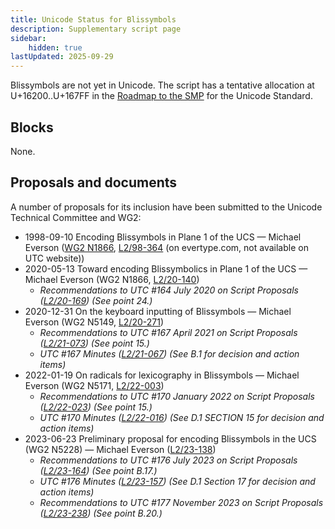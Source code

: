 ```yaml
---
title: Unicode Status for Blissymbols
description: Supplementary script page
sidebar:
    hidden: true
lastUpdated: 2025-09-29
---
```


Blissymbols are not yet in Unicode. The script has a tentative allocation at U+16200..U+167FF in the [Roadmap to the SMP](http://www.unicode.org/roadmaps/smp/) for the Unicode Standard.

## Blocks

None.

## Proposals and documents

A number of proposals for its inclusion have been submitted to the Unicode Technical Committee and WG2:
- 1998-09-10 Encoding Blissymbols in Plane 1 of the UCS — Michael Everson ([WG2 N1866](https://www.unicode.org/wg2/docs/n1866.pdf), [L2/98-364](http://www.evertype.com/standards/iso10646/pdf/bliss.pdf) (on evertype.com, not available on UTC website))
- 2020-05-13 Toward encoding Blissymbolics in Plane 1 of the UCS — Michael Everson (WG2 N1866, [L2/20-140](http://www.unicode.org/cgi-bin/GetMatchingDocs.pl?L2/20-140))
  - _Recommendations to UTC #164 July 2020 on Script Proposals ([L2/20-169](https://www.unicode.org/L2/L2020/20169-script-adhoc-rept.pdf)) (See point 24.)_
- 2020-12-31 On the keyboard inputting of Blissymbols — Michael Everson (WG2 N5149, [L2/20-271](http://www.unicode.org/cgi-bin/GetMatchingDocs.pl?L2/20-271))
  - _Recommendations to UTC #167 April 2021 on Script Proposals ([L2/21-073](http://www.unicode.org/L2/L2021/21073-script-adhoc-rept.pdf)) (See point 15.)_
  - _UTC #167 Minutes ([L2/21-067](https://www.unicode.org/L2/L2021/21066.htm)) (See B.1 for decision and action items)_
- 2022-01-19 On radicals for lexicography in Blissymbols — Michael Everson (WG2 N5171, [L2/22-003](http://www.unicode.org/cgi-bin/GetMatchingDocs.pl?L2/22-003))
  - _Recommendations to UTC #170 January 2022 on Script Proposals ([L2/22-023](http://www.unicode.org/L2/L2022/22023-script-adhoc-rept.pdf)) (See point 15.)_
  - _UTC #170 Minutes ([L2/22-016](https://www.unicode.org/L2/L2022/22016.htm)) (See D.1 SECTION 15 for decision and action items)_
- 2023-06-23 Preliminary proposal for encoding Blissymbols in the UCS (WG2 N5228) — Michael Everson ([L2/23-138](http://www.unicode.org/cgi-bin/GetMatchingDocs.pl?L2/23-138))
  - _Recommendations to UTC #176 July 2023 on Script Proposals ([L2/23-164](http://www.unicode.org/cgi-bin/GetMatchingDocs.pl?L2/23-164)) (See point B.17.)_
  - _UTC #176 Minutes ([L2/23-157](https://www.unicode.org/L2/L2023/23157.htm)) (See D.1 Section 17 for decision and action items)_
  - _Recommendations to UTC #177 November 2023 on Script Proposals ([L2/23-238](http://www.unicode.org/cgi-bin/GetMatchingDocs.pl?L2/23-238)) (See point B.20.)_
